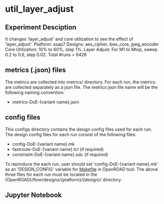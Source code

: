 # util_layer_adjust
## Experiment Desciption
It changes 'layer_adjust' and core utilization to see the effect of 'layer_adjust'.
Platform: asap7
Designs: aes_cipher, ibex_core, jpeg_encoder
Core Utilization: 10% to 60%, step 1%.
Layer Adjust: For M1 to Mtop, sweep 0.2 to 0.6, step 0.02.
Total #runs = 6426

## metrics (.json) files 
The metrics are collected into metrics/ directory. For each run, the metrics are collected separately as a json file.
The metrics json file name will be the following naming convention:
- metrics-DoE-{variant name}.json

## config files 
This configs directory contains the design config files used for each run.
The design config files for each run consist of the following files:
- config-DoE-{variant name}.mk
- fastroute-DoE-{variant name}.tcl (if required)
- constraint-DoE-{variant name}.sdc (if required)

To reproduce the each run, user should set 'config-DoE-{variant name}.mk' as an 'DESIGN_CONFIG' variable for [Makefile](https://github.com/The-OpenROAD-Project/OpenROAD-flow-scripts/blob/master/flow/Makefile) in OpenROAD tool.
The above three files for each run must be located in the {OpenROAD}/flow/designs/{platform}/{design}/ directory.

## Jupyter Notebook

